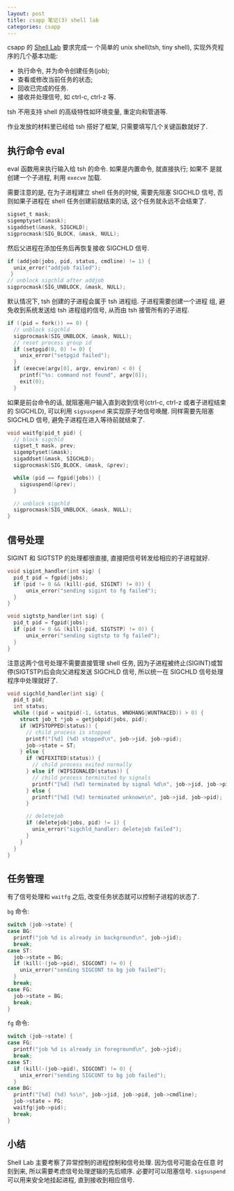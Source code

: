 ```yaml
---
layout: post
title: csapp 笔记(3) shell lab
categories: csapp
---
```


csapp 的 [Shell Lab](http://csapp.cs.cmu.edu/3e/shlab.pdf) 要求完成一
个简单的 unix shell(tsh, tiny shell), 实现外壳程序的几个基本功能:

- 执行命令, 并为命令创建任务(job);
- 查看或修改当前任务的状态;
- 回收已完成的任务.
- 接收并处理信号, 如 ctrl-c, ctrl-z 等.

tsh 不用支持 shell 的高级特性如环境变量, 重定向和管道等.

作业发放的材料里已经给 tsh 搭好了框架, 只需要填写几个关键函数就好了.


## 执行命令 eval

eval 函数用来执行输入给 tsh 的命令. 如果是内置命令, 就直接执行; 如果不
是就创建一个子进程, 利用 `execve` 加载.

需要注意的是, 在为子进程建立 shell 任务的时候, 需要先阻塞 SIGCHLD 信号,
否则如果子进程在 shell 任务创建前就结束的话, 这个任务就永远不会结束了.

```c
sigset_t mask;
sigemptyset(&mask);
sigaddset(&mask, SIGCHLD);
sigprocmask(SIG_BLOCK, &mask, NULL);
```

然后父进程在添加任务后再恢复接收 SIGCHLD 信号.
```c
if (addjob(jobs, pid, status, cmdline) != 1) {
  unix_error("addjob failed");
 }
// unblock sigchld after addjob
sigprocmask(SIG_UNBLOCK, &mask, NULL);
```

默认情况下, tsh 创建的子进程会属于 tsh 进程组. 子进程需要创建一个进程
组, 避免收到系统发送给 tsh 进程组的信号, 从而由 tsh 接管所有的子进程.

```c
if ((pid = fork()) == 0) {
  // unblock sigchld
  sigprocmask(SIG_UNBLOCK, &mask, NULL);
  // reset process group id
  if (setpgid(0, 0) != 0) {
    unix_error("setpgid failed");
  }
  if (execve(argv[0], argv, environ) < 0) {
    printf("%s: command not found", argv[0]);
    exit(0);
  }
```

如果是前台命令的话, 就阻塞用户输入直到收到信号(ctrl-c, ctrl-z 或者子进程结束的 SIGCHLD), 可以利用 `sigsuspend` 来实现原子地信号唤醒. 同样需要先阻塞 SIGCHLD 信号, 避免子进程在进入等待前就结束了.

```c
void waitfg(pid_t pid) {
  // block sigchld
  sigset_t mask, prev;
  sigemptyset(&mask);
  sigaddset(&mask, SIGCHLD);
  sigprocmask(SIG_BLOCK, &mask, &prev);

  while (pid == fgpid(jobs)) {
    sigsuspend(&prev);
  }

  // unblock sigchld
  sigprocmask(SIG_UNBLOCK, &mask, NULL);
}
```

## 信号处理

SIGINT 和 SIGTSTP 的处理都很直接, 直接把信号转发给相应的子进程就好.

```c
void sigint_handler(int sig) {
  pid_t pid = fgpid(jobs);
  if (pid != 0 && (kill(-pid, SIGINT) != 0)) {
      unix_error("sending sigint to fg failed");
  }
}

void sigtstp_handler(int sig) {
  pid_t pid = fgpid(jobs);
  if (pid != 0 && (kill(-pid, SIGTSTP) != 0)) {
      unix_error("sending sigtstp to fg failed");
  }
}
```

注意这两个信号处理不需要直接管理 shell 任务, 因为子进程被终止(SIGINT)或暂停(SIGTSTP)后会向父进程发送 SIGCHLD 信号, 所以统一在 SIGCHLD 信号处理程序中处理就好了.

```c
void sigchld_handler(int sig) {
  pid_t pid;
  int status;
  while ((pid = waitpid(-1, &status, WNOHANG|WUNTRACED)) > 0) {
    struct job_t *job = getjobpid(jobs, pid);
    if (WIFSTOPPED(status)) {
      // child process is stopped
      printf("[%d] (%d) stopped\n", job->jid, job->pid);
      job->state = ST;
    } else {
      if (WIFEXITED(status)) {
        // child process exited normally
      } else if (WIFSIGNALED(status)) {
        // child process terminited by signals
        printf("[%d] (%d) terminated by signal %d\n", job->jid, job->pid, WTERMSIG(status));
      } else {
        printf("[%d] (%d) terminated unknown\n", job->jid, job->pid);
      }

      // deletejob
      if (deletejob(jobs, pid) != 1) {
        unix_error("sigchld_handler: deletejob failed");
      }
    }
  }
}
```

## 任务管理

有了信号处理和 `waitfg` 之后, 改变任务状态就可以控制子进程的状态了.

`bg` 命令:

```c
switch (job->state) {
case BG:
  printf("job %d is already in background\n", job->jid);
  break;
case ST:
  job->state = BG;
  if (kill(-(job->pid), SIGCONT) != 0) {
    unix_error("sending SIGCONT to bg job failed");
  }
  break;
case FG:
  job->state = BG;
  break;
}
```

`fg` 命令:

```c
switch (job->state) {
case FG:
  printf("job %d is already in foreground\n", job->jid);
  break;
case ST:
  if (kill(-(job->pid), SIGCONT) != 0) {
    unix_error("sending SIGCONT to bg job failed");
  }
case BG:
  printf("[%d] (%d) %s\n", job->jid, job->pid, job->cmdline);
  job->state = FG;
  waitfg(job->pid);
  break;
}
```

## 小结

Shell Lab 主要考察了异常控制的进程控制和信号处理. 因为信号可能会在任意
时刻到来, 所以需要考虑信号处理逻辑的先后顺序. 必要时可以阻塞信号.
`sigsuspend` 可以用来安全地挂起进程, 直到接收到相应信号.
